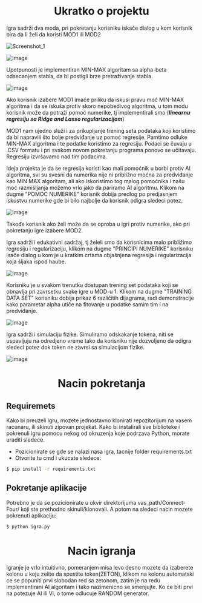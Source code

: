 <h1 align = "center"> Ukratko o projektu </h1>

Igra sadrži dva moda, pri pokretanju korisniku iskače dialog u kom korisnik bira da li želi da koristi MOD1 ili MOD2 

![Screenshot_1](https://user-images.githubusercontent.com/49925421/75761761-e97ca300-5d39-11ea-89d5-49454ecfb2cb.png) 

![image](https://user-images.githubusercontent.com/49925421/75762342-cdc5cc80-5d3a-11ea-87c5-acc87e0e2d4d.png)

Upotpunosti je implementiran MIN-MAX algoritam sa alpha-beta odsecanjem stabla, da bi postigli brze pretraživanje stabla. 

![image](https://user-images.githubusercontent.com/49925421/75762813-94da2780-5d3b-11ea-91aa-5d74644278b8.png)

Ako korisnik izabere MOD1 imaće priliku da iskusi pravu moć MIN-MAX algoritma i da se iskuša protiv skoro nepobedivog algoritma, u tom modu korisnik može da potraži pomoć numerike, tj implementirali smo (***linearnu regresiju sa Ridge and Lasso regularizacijom***)

MOD1 nam ujedno služi i za prikupljanje trening seta podataka koji koristimo da bi napravili što bolje predviđanje uz pomoć regresije. Pamtimo odluke MIN-MAX algoritma i te podatke koristimo za regresiju.
Podaci se čuvaju u .CSV formatu i pri svakom novom pokretanju programa ponovo se učitavaju. Regresiju izvršavamo nad tim podacima.


Ideja projekta je da se regresija koristi kao mali pomoćnik u borbi protiv AI algoritma, svi su svesni da numerika nije ni približno moćna za predviđanje kao MIN MAX algoritam, ali ako iskoristimo tog malog pomoćnika i našu moć razmišljanja možemo vrlo jako da pariramo AI algoritmu. Klikom na dugme "POMOC NUMERIKE" korisnik dobija predlog po predjasnjem iskustvu numerike gde bi bilo najbolje da korisnik odigra sledeci potez.

![image](https://user-images.githubusercontent.com/49925421/75765091-3dd65180-5d3f-11ea-815d-a3214310e37a.png)

Takođe korisnik ako želi može da se oproba u igri protiv numerike, ako pri pokretanju igre izabere MOD2.

Igra sadrži i edukativni sadržaj, tj želeli smo da korisnicima malo približimo regresiju i regularizaciju, klikom na dugme "PRINCIPI NUMERIKE" korisniku isače dialog u kom je u kratkim crtama objašnjena regresija i regularizacija koja šljaka ispod haube.

![image](https://user-images.githubusercontent.com/49925421/75764556-52661a00-5d3e-11ea-96f9-c5a3f5f58f2a.png)

Korisniku je u svakom trenutku dostupan trening set podataka koji se obnavlja pri zavrsetku svake igre u MOD-u 1. Klikom na dugme "TRAINING DATA SET" korisniku dobija prikaz 6 različitih dijagrama, radi demonstracije kako parametar alpha utiče na fitovanje u podatke samim tim i na predviđanje.

![image](https://user-images.githubusercontent.com/49925421/75765528-f4d2cd00-5d3f-11ea-9fa9-1ae395871fca.png)

Igra sadrži i simulaciju fizike. Simuliramo odskakanje tokena, niti se uspavljuju na odredjeno vreme tako da korisniku nije dozvoljeno da odigra sledeci potez dok token ne zavrsi sa simulacijom fizike.


![image](https://user-images.githubusercontent.com/49925421/75765882-804c5e00-5d40-11ea-9c14-fb9566f700f8.png)

<h1 align = "center"> Nacin pokretanja </h1>

## Requiremets
<p align = "left">

Kako bi preuzeli igru, mozete jednostavno klonirati repozitorijum na vasem racunaru, ili skinuti zipovan projekat. Kako bi instalirali sve biblioteke i pokrenuli igru pomocu nekog od okruzenja koje podrzava Python, morate uraditi sledece.

  - Pozicionirate se gde se nalazi nasa igra, tacnije folder requirements.txt
  - Otvorite tu cmd i ukucate sledece:
  ```sh
$ pip install -r requirements.txt
```

## Pokretanje aplikacije
Potrebno je da se pozicionirate u okvir direktorijuma vas_path/Connect-Four/ koji ste prethodno skinuli/klonovali. A potom na sledeci nacin mozete pokrenuti aplikaciju:
```sh
$ python igra.py
```

 </p>


<h1 align = "center"> Nacin igranja </h1>
<p align = "left">
  
Igranje je vrlo intuitivno, pomeranjem misa levo desno mozete da izaberete kolonu u koju zelite da spustite token(ZETON), klikom na kolonu automatski ce se popuniti prvi slobodan red sa zetonom, zatim je na redu implementirani AI algoritam i tako nazimenicno se smenjujte. Ko ce biti prvi na potezuje AI ili Vi, o tome odlucuje RANDOM generator. 
  
  </p>
